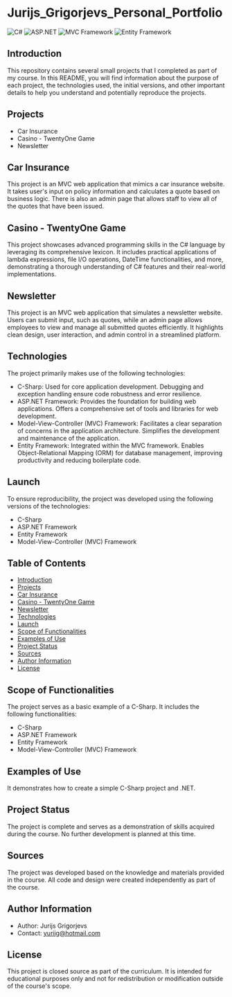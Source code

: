 # Jurijs_Grigorjevs_Personal_Portfolio

![C#](https://img.shields.io/badge/C%23-239120?style=for-the-badge&logo=csharp&logoColor=white)
![ASP.NET](https://img.shields.io/badge/ASP.NET-512BD4?style=for-the-badge&logo=dotnet&logoColor=white)
![MVC Framework](https://img.shields.io/badge/MVC_Framework-512BD4?style=for-the-badge&logo=dotnet&logoColor=white)
![Entity Framework](https://img.shields.io/badge/Entity_Framework-512BD4?style=for-the-badge&logo=dotnet&logoColor=white)



## **Introduction**
This repository contains several small projects that I completed as part of my course. In this README, you will find information about the purpose of each project, the technologies used, the initial versions, and other important details to help you understand and potentially reproduce the projects.

## **Projects**
- Car Insurance
- Casino - TwentyOne Game
- Newsletter

## **Car Insurance**
This project is an MVC web application that mimics a car insurance website. It takes user's input on policy information and calculates a quote based on business logic. There is also an admin page that allows staff to view all of the quotes that have been issued.

## **Casino - TwentyOne Game**
This project showcases advanced programming skills in the C# language by leveraging its comprehensive lexicon. It includes practical applications of lambda expressions, file I/O operations, DateTime functionalities, and more, demonstrating a thorough understanding of C# features and their real-world implementations.

## **Newsletter**
This project is an MVC web application that simulates a newsletter website. Users can submit input, such as quotes, while an admin page allows employees to view and manage all submitted quotes efficiently. It highlights clean design, user interaction, and admin control in a streamlined platform.

## **Technologies**
The project primarily makes use of the following technologies:

- C-Sharp:
Used for core application development.
Debugging and exception handling ensure code robustness and error resilience.
- ASP.NET Framework:
Provides the foundation for building web applications.
Offers a comprehensive set of tools and libraries for web development.
- Model-View-Controller (MVC) Framework:
Facilitates a clear separation of concerns in the application architecture.
Simplifies the development and maintenance of the application.
- Entity Framework:
Integrated within the MVC framework.
Enables Object-Relational Mapping (ORM) for database management, improving productivity and reducing boilerplate code.

## **Launch**
To ensure reproducibility, the project was developed using the following versions of the technologies:

- C-Sharp
- ASP.NET Framework
- Entity Framework
- Model-View-Controller (MVC) Framework

## **Table of Contents**
- [Introduction](#introduction)
- [Projects](#projects)
- [Car Insurance](#car_Insurance)
- [Casino - TwentyOne Game](#Casino_Twenty_OneGame)
- [Newsletter](#Newsletter)
- [Technologies](#technologies)
- [Launch](#launch)
- [Scope of Functionalities](#scope-of-functionalities)
- [Examples of Use](#examples-of-use)
- [Project Status](#project-status)
- [Sources](#sources)
- [Author Information](#author-information)
- [License](#license)

## **Scope of Functionalities**
The project serves as a basic example of a C-Sharp. It includes the following functionalities:
- C-Sharp
- ASP.NET Framework
- Entity Framework
- Model-View-Controller (MVC) Framework

## **Examples of Use**
It demonstrates how to create a simple C-Sharp project and .NET.

## **Project Status**
The project is complete and serves as a demonstration of skills acquired during the course. No further development is planned at this time.

## **Sources**
The project was developed based on the knowledge and materials provided in the course. All code and design were created independently as part of the course.

## **Author Information**
- Author: Jurijs Grigorjevs
- Contact: yurijg@hotmail.com

## License
This project is closed source as part of the curriculum. It is intended for educational purposes only and not for redistribution or modification outside of the course's scope.
